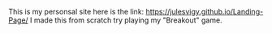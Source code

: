 This is my personsal site here is the link: https://julesvigy.github.io/Landing-Page/ 
I made this from scratch try playing my "Breakout" game.
